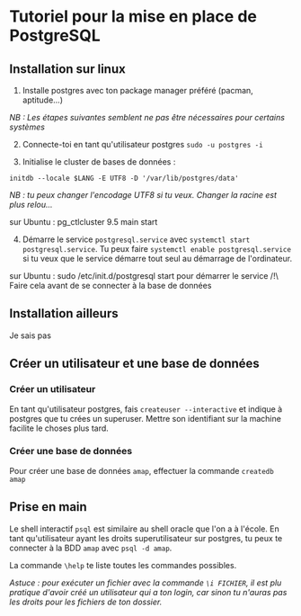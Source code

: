 # Tutoriel pour la mise en place de PostgreSQL

## Installation sur linux

 1. Installe postgres avec ton package manager préféré (pacman, aptitude...)

 _NB : Les étapes suivantes semblent ne pas être nécessaires pour certains systèmes_
 
 2. Connecte-toi en tant qu'utilisateur postgres `sudo -u postgres -i`
 
 3. Initialise le cluster de bases de données :
 
 ```initdb --locale $LANG -E UTF8 -D '/var/lib/postgres/data'```
 
 _NB : tu peux changer l'encodage UTF8 si tu veux. Changer la racine est plus relou..._

sur Ubuntu :
pg_ctlcluster 9.5 main start
 
 4. Démarre le service `postgresql.service` avec `systemctl start postgresql.service`. Tu peux faire `systemctl enable postgresql.service` si tu veux que le service démarre tout seul au démarrage de l'ordinateur.

sur Ubuntu : 
sudo /etc/init.d/postgresql start pour démarrer le service
/!\ Faire cela avant de se connecter à la base de données

## Installation ailleurs

Je sais pas

## Créer un utilisateur et une base de données

### Créer un utilisateur
En tant qu'utilisateur postgres, fais `createuser --interactive` et indique à postgres que tu crées un superuser. Mettre son identifiant sur la machine facilite le choses plus tard.

### Créer une base de données
Pour créer une base de données `amap`, effectuer la commande `createdb amap`

## Prise en main

Le shell interactif `psql` est similaire au shell oracle que l'on a à l'école. En tant qu'utilisateur ayant les droits superutilisateur sur postgres, tu peux te connecter à la BDD `amap` avec `psql -d amap`.

La commande `\help` te liste toutes les commandes possibles.

_Astuce : pour exécuter un fichier avec la commande `\i FICHIER`, il est plu pratique d'avoir créé un utilisateur qui a ton login, car sinon tu n'auras pas les droits pour les fichiers de ton dossier._
